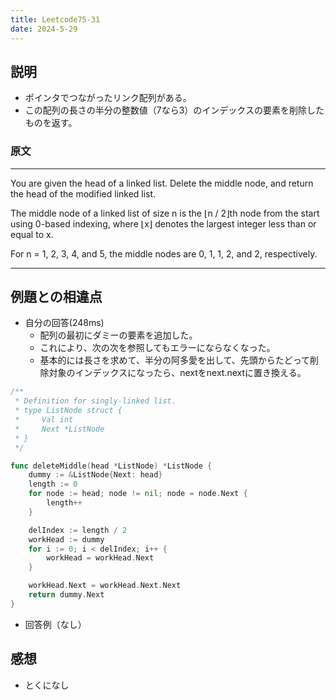 ```yaml
---
title: Leetcode75-31
date: 2024-5-29
---
```

## 説明

+ ポインタでつながったリンク配列がある。
+ この配列の長さの半分の整数値（7なら3）のインデックスの要素を削除したものを返す。

### 原文

---
You are given the head of a linked list. Delete the middle node, and return the head of the modified linked list.

The middle node of a linked list of size n is the ⌊n / 2⌋th node from the start using 0-based indexing, where ⌊x⌋ denotes the largest integer less than or equal to x.

For n = 1, 2, 3, 4, and 5, the middle nodes are 0, 1, 1, 2, and 2, respectively.

---

## 例題との相違点

+ 自分の回答(248ms)
  + 配列の最初にダミーの要素を追加した。
  + これにより、次の次を参照してもエラーにならなくなった。
  + 基本的には長さを求めて、半分の阿多愛を出して、先頭からたどって削除対象のインデックスになったら、nextをnext.nextに置き換える。

```go
/**
 * Definition for singly-linked list.
 * type ListNode struct {
 *     Val int
 *     Next *ListNode
 * }
 */

func deleteMiddle(head *ListNode) *ListNode {
	dummy := &ListNode{Next: head}
	length := 0
	for node := head; node != nil; node = node.Next {
		length++
	}

	delIndex := length / 2
	workHead := dummy
	for i := 0; i < delIndex; i++ {
		workHead = workHead.Next
	}

	workHead.Next = workHead.Next.Next
	return dummy.Next
}
```

+ 回答例（なし）

## 感想

+ とくになし

